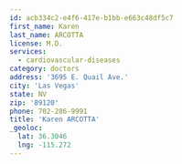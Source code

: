 ```yaml
---
id: acb334c2-e4f6-417e-b1bb-e663c48df5c7
first_name: Karen
last_name: ARCOTTA
license: M.D.
services:
  - cardiovascular-diseases
category: doctors
address: '3695 E. Quail Ave.'
city: 'Las Vegas'
state: NV
zip: '89120'
phone: 702-286-9991
title: 'Karen ARCOTTA'
_geoloc:
  lat: 36.3046
  lng: -115.272
---
```

